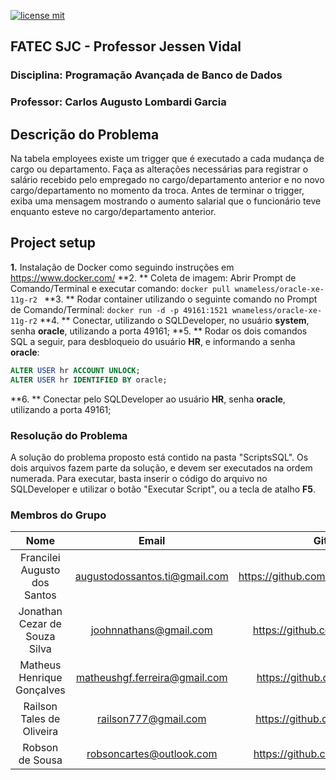 
[![license mit](https://img.shields.io/github/license/robsoncartes/prog-avancada-bd?color=RED)](https://img.shields.io/github/license/robsoncartes/prog-avancada-bd/blob/master/LICENSE.md)

## FATEC SJC - Professor Jessen Vidal

### **Disciplina:** Programação Avançada de Banco de Dados

### **Professor:** Carlos Augusto Lombardi Garcia

## Descrição do Problema

Na tabela employees existe um trigger que é executado a cada mudança de cargo ou departamento. Faça as alterações necessárias para registrar o salário recebido pelo empregado no cargo/departamento anterior e no novo cargo/departamento no momento da troca. Antes de terminar o trigger, exiba uma mensagem mostrando o aumento salarial que o funcionário teve enquanto esteve no cargo/departamento anterior.

## Project setup
**1.** Instalação de Docker como seguindo instruções em https://www.docker.com/
**2. ** Coleta de imagem: Abrir Prompt de Comando/Terminal e executar comando:
`docker pull wnameless/oracle-xe-11g-r2 `
**3. ** Rodar container utilizando o seguinte comando no Prompt de Comando/Terminal: 
`docker run -d -p 49161:1521 wnameless/oracle-xe-11g-r2`
**4. ** Conectar, utilizando o SQLDeveloper, no usuário **system**, senha **oracle**, utilizando a porta 49161;
**5. ** Rodar os dois comandos SQL a seguir, para desbloqueio do usuário **HR**, e informando a senha **oracle**:
```sql
ALTER USER hr ACCOUNT UNLOCK; 
ALTER USER hr IDENTIFIED BY oracle;
```
**6. ** Conectar pelo SQLDeveloper ao usuário **HR**, senha **oracle**, utilizando a porta 49161;

### Resolução do Problema
A solução do problema proposto está contido na pasta "ScriptsSQL". Os dois arquivos fazem parte da solução, e devem ser executados na ordem numerada.
Para executar, basta inserir o código do arquivo no SQLDeveloper e utilizar o botão "Executar Script", ou a tecla de atalho **F5**.

### Membros do Grupo

|             **Nome**    	     |             **Email**           |                **Github**            	 |
|:------------------------------:|:-------------------------------:|:---------------------------------------:|
| Francilei Augusto dos Santos   |  augustodossantos.ti@gmail.com  |  https://github.com/augustodossantosti  |
| Jonathan Cezar de Souza Silva  |  joohnnathans@gmail.com   	   |  https://github.com/joohnnathans	     |
| Matheus Henrique Gonçalves  	 |  matheushgf.ferreira@gmail.com  |  https://github.com/matheushgf 	     |
| Railson Tales de Oliveira  	 |  railson777@gmail.com  	       |  https://github.com/RailsonTales  	     |
| Robson de Sousa 	             |  robsoncartes@outlook.com       |  https://github.com/robsoncartes  	     |
